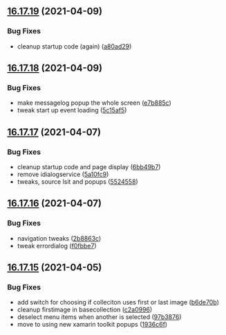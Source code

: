 ## [16.17.19](https://github.com/phandcock/GrampsView/compare/v16.17.18...v16.17.19) (2021-04-09)


### Bug Fixes

* cleanup startup code (again) ([a80ad29](https://github.com/phandcock/GrampsView/commit/a80ad29271279c67ea766052e40177ddfba417c5))



## [16.17.18](https://github.com/phandcock/GrampsView/compare/v16.17.17...v16.17.18) (2021-04-09)


### Bug Fixes

* make messagelog popup the whole screen ([e7b885c](https://github.com/phandcock/GrampsView/commit/e7b885c9cff68ed4e8e734f7793e8a42ca01cc71))
* tweak start up event loading ([5c15af5](https://github.com/phandcock/GrampsView/commit/5c15af5eb936be462e4e1d9139a9c7c0c67ba11c))



## [16.17.17](https://github.com/phandcock/GrampsView/compare/v16.17.16...v16.17.17) (2021-04-07)


### Bug Fixes

* cleanup startup code and page display ([6bb49b7](https://github.com/phandcock/GrampsView/commit/6bb49b7c569f1baa048ad4730a870b7752e32ca7))
* remove idialogservice ([5a10fc9](https://github.com/phandcock/GrampsView/commit/5a10fc9c4d3f62be37aedd6ae5541bf6ddecb5c8))
* tweaks, source lsit and popups ([5524558](https://github.com/phandcock/GrampsView/commit/552455884cb449a7b6e7e01e7846b62d41c44b3f))



## [16.17.16](https://github.com/phandcock/GrampsView/compare/v16.17.15...v16.17.16) (2021-04-07)


### Bug Fixes

* navigation tweaks ([2b8863c](https://github.com/phandcock/GrampsView/commit/2b8863c3b607f0d4ed0d14e5cfdf18bdfbecebf1))
* tweak errordialog ([f0fbbe7](https://github.com/phandcock/GrampsView/commit/f0fbbe7dd65d646ee293cbfd478cf21122af0780))



## [16.17.15](https://github.com/phandcock/GrampsView/compare/v16.17.14...v16.17.15) (2021-04-05)


### Bug Fixes

* add switch for choosing if colleciton uses first or last image ([b6de70b](https://github.com/phandcock/GrampsView/commit/b6de70b4fca68801dd17b77b9c283eb9fc00866c))
* cleanup firstimage in basecollection ([c2a0996](https://github.com/phandcock/GrampsView/commit/c2a0996490435bb4d8de7d0c5b9fb045894a6891))
* deselect menu items when another is selected ([97b3876](https://github.com/phandcock/GrampsView/commit/97b3876c3b2782b4155f075eae23a3d0953b65c7))
* move to using new xamarin toolkit popups ([1936c6f](https://github.com/phandcock/GrampsView/commit/1936c6f1c52e722a5bba070a5f368f3305df0219))




